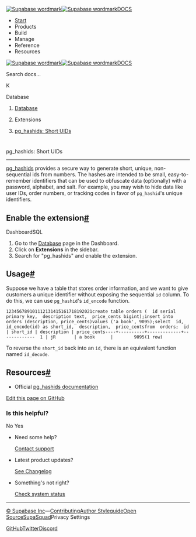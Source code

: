 [![Supabase wordmark](https://supabase.com/docs/_next/image?url=%2Fdocs%2Fsupabase-dark.svg&w=256&q=75&dpl=dpl_5BYG5BkQhU19GEfZfhcgAbeGcRQo)![Supabase wordmark](https://supabase.com/docs/_next/image?url=%2Fdocs%2Fsupabase-light.svg&w=256&q=75&dpl=dpl_5BYG5BkQhU19GEfZfhcgAbeGcRQo)DOCS](https://supabase.com/docs)

-   [Start](https://supabase.com/docs/guides/getting-started)
-   Products
-   Build
-   Manage
-   Reference
-   Resources

[![Supabase wordmark](https://supabase.com/docs/_next/image?url=%2Fdocs%2Fsupabase-dark.svg&w=256&q=75&dpl=dpl_5BYG5BkQhU19GEfZfhcgAbeGcRQo)![Supabase wordmark](https://supabase.com/docs/_next/image?url=%2Fdocs%2Fsupabase-light.svg&w=256&q=75&dpl=dpl_5BYG5BkQhU19GEfZfhcgAbeGcRQo)DOCS](https://supabase.com/docs)

Search docs...

K

Database

1.  [Database](https://supabase.com/docs/guides/database/overview)

3.  Extensions

5.  [pg\_hashids: Short UIDs](https://supabase.com/docs/guides/database/extensions/pg_hashids)

# 

pg\_hashids: Short UIDs

* * *

[pg\_hashids](https://github.com/iCyberon/pg_hashids) provides a secure way to generate short, unique, non-sequential ids from numbers. The hashes are intended to be small, easy-to-remember identifiers that can be used to obfuscate data (optionally) with a password, alphabet, and salt. For example, you may wish to hide data like user IDs, order numbers, or tracking codes in favor of `pg_hashid`'s unique identifiers.

## Enable the extension[#](#enable-the-extension)

DashboardSQL

1.  Go to the [Database](https://supabase.com/dashboard/project/_/database/tables) page in the Dashboard.
2.  Click on **Extensions** in the sidebar.
3.  Search for "pg\_hashids" and enable the extension.

## Usage[#](#usage)

Suppose we have a table that stores order information, and we want to give customers a unique identifier without exposing the sequential `id` column. To do this, we can use `pg_hashid`'s `id_encode` function.

```
123456789101112131415161718192021create table orders (  id serial primary key,  description text,  price_cents bigint);insert into orders (description, price_cents)values ('a book', 9095);select  id,  id_encode(id) as short_id,  description,  price_centsfrom  orders;  id | short_id | description | price_cents----+----------+-------------+-------------  1 | jR       | a book      |        9095(1 row)
```

To reverse the `short_id` back into an `id`, there is an equivalent function named `id_decode`.

## Resources[#](#resources)

-   Official [pg\_hashids documentation](https://github.com/iCyberon/pg_hashids)

[Edit this page on GitHub](https://github.com/supabase/supabase/blob/master/apps/docs/content/guides/database/extensions/pg_hashids.mdx)

### Is this helpful?

No Yes

-   Need some help?
    
    [Contact support](https://supabase.com/support)
-   Latest product updates?
    
    [See Changelog](https://supabase.com/changelog)
-   Something's not right?
    
    [Check system status](https://status.supabase.com/)

* * *

[© Supabase Inc](https://supabase.com/)—[Contributing](https://github.com/supabase/supabase/blob/master/apps/docs/DEVELOPERS.md)[Author Styleguide](https://github.com/supabase/supabase/blob/master/apps/docs/CONTRIBUTING.md)[Open Source](https://supabase.com/open-source)[SupaSquad](https://supabase.com/supasquad)Privacy Settings

[GitHub](https://github.com/supabase/supabase)[Twitter](https://twitter.com/supabase)[Discord](https://discord.supabase.com/)